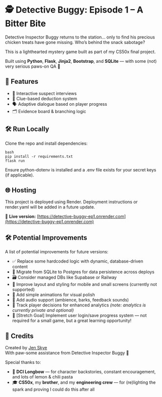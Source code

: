 # 🕵️ Detective Buggy: Episode 1 – A Bitter Bite

Detective Inspector Buggy returns to the station... only to find his precious chicken treats have gone missing. Who’s behind the snack sabotage?

This is a lighthearted mystery game built as part of my CS50x final project.

Built using **Python**, **Flask**, **Jinja2**, **Bootstrap**, and **SQLite** — with some (not) very serious paws-on QA 🐶

## 🚀 Features
- 🎤 Interactive suspect interviews
- 🧠 Clue-based deduction system
- 🗣️ Adaptive dialogue based on player progress
- 🗂️ Evidence board & branching logic

## 🛠️ Run Locally

Clone the repo and install dependencies:

```
bash
pip install -r requirements.txt
flask run
```

Ensure python-dotenv is installed and a .env file exists for your secret keys (if applicable).

## 🌐 Hosting
This project is deployed using Render.
Deployment instructions or render.yaml will be added in a future update.

🔗 **Live version:** [https://detective-buggy-ep1.onrender.com](https://detective-buggy-ep1.onrender.com)

## 🛠️ Potential Improvements
A list of potential improvements for future versions:

- ✅ Replace some hardcoded logic with dynamic, database-driven content
- 🧠 Migrate from SQLite to Postgres for data persistence across deploys
- 🗃️ Consider managed DBs like Supabase or Railway
- 📱 Improve layout and styling for mobile and small screens (currently not supported)
- 🎨 Add simple animations for visual polish
- 🎵 Add audio support (ambience, barks, feedback sounds)
- 👣 Track player decisions for enhanced analytics *(note: analytics is currently private and optional)*
- 💾 [Stretch Goal] Implement user login/save progress system — not required for a small game, but a great learning opportunity!

## 👤 Credits

Created by [Jen Skye](https://github.com/skyejen)  
With paw-some assistance from Detective Inspector Buggy 🐶

Special thanks to:
- 🏹 **DCI Longbow** — for character backstories, constant encouragement, and lots of lemon & chili pasta
- 🎓 **CS50x**, my **brother**, and my **engineering crew** — for (re)lighting the spark and proving I could do this after all
